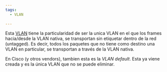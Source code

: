 ```yaml
---
tags:
  - VLAN
  
---
```

Esta [VLAN](VLAN.md) tiene la particularidad de ser la unica VLAN en el que los frames hacia/desde la VLAN nativa, se transportan sin etiquetar dentro de la red (untagged). Es decir, todos los paquetes que no tiene como destino una VLAN en particular, se transportan a través de la VLAN nativa. 


En Cisco (y otros vendors), tambien esta es la _VLAN default_. Esta ya viene creada y es la única VLAN que no se puede eliminar.  